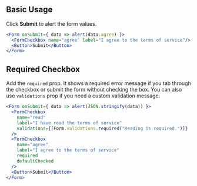 ## Basic Usage

Click **Submit** to alert the form values.

```jsx
<Form onSubmit={ data => alert(data.agree) }>
  <FormCheckbox name="agree" label="I agree to the terms of service"/>
  <Button>Submit</Button>
</Form>
```

## Required Checkbox

Add the `required` prop. It shows a required error message if you tab through the checkbox or submit the form without checking the box. You can also use `validations` prop if you need a custom validation message.

```jsx
<Form onSubmit={ data => alert(JSON.stringify(data)) }>
  <FormCheckbox
    name="read"
    label="I have read the terms of service"
    validations={[Form.validations.required("Reading is required.")]}
  />
  <FormCheckbox
    name="agree"
    label="I agree to the terms of service"
    required
    defaultChecked
  />
  <Button>Submit</Button>
</Form>
```
